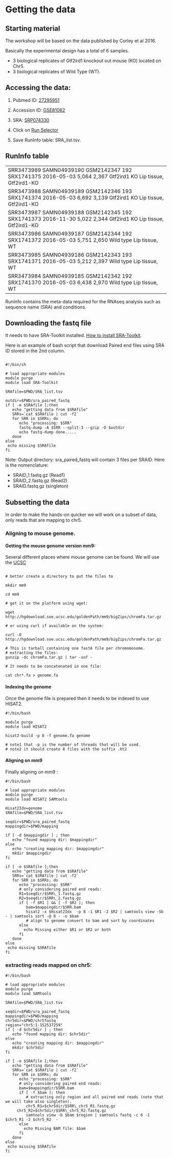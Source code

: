 # Getting the data

## Starting material

The workshop will be based on the data published by Corley et al 2016.

Basically the experimental design has a total of 6 samples. 

  * 3 biological replicates of Gtf2ird1 knockout out mouse (KO) located on Chr5.
  * 3 biological replicates of Wild Type (WT).

## Accessing the data:

  1. Pubmed ID: [27295951](https://www.ncbi.nlm.nih.gov/pubmed/27295951)

  2. Accession ID: [GSE81082](https://www.ncbi.nlm.nih.gov/geo/query/acc.cgi?acc=GSE81082)

  3. SRA: [SRP074330](https://www.ncbi.nlm.nih.gov/sra?term=SRP074330)

  4. Click on [Run Selector](https://www.ncbi.nlm.nih.gov/Traces/study/?WebEnv=NCID_1_1485027_130.14.18.97_5555_1542666014_3715348358_0MetA0_S_HStore&query_key=5)

  5. Save RunInfo table: SRA_list.tsv.

## RunInfo table

|                                                                                                                                                         | 
|---------------------------------------------------------------------------------------------------------------------------------------------------------| 
| SRR3473989      SAMN04939190    GSM2142347      192     SRX1741375      2016-05-03      5,064   2,367   Gtf2ird1 KO     Lip tissue, Gtf2ird1-KO         | 
|         SRR3473988      SAMN04939189    GSM2142346      193     SRX1741374      2016-05-03      6,692   3,139   Gtf2ird1 KO     Lip tissue, Gtf2ird1-KO | 
|         SRR3473987      SAMN04939188    GSM2142345      192     SRX1741373      2016-11-30      5,022   2,344   Gtf2ird1 KO     Lip tissue, Gtf2ird1-KO | 
|         SRR3473986      SAMN04939187    GSM2142344      192     SRX1741372      2016-05-03      5,751   2,650   Wild type       Lip tissue, WT          | 
|         SRR3473985      SAMN04939186    GSM2142343      193     SRX1741371      2016-05-03      5,212   2,397   Wild type       Lip tissue, WT          | 
|         SRR3473984      SAMN04939185    GSM2142342      192     SRX1741370      2016-05-03      6,438   2,970   Wild type       Lip tissue, WT          | 


RunInfo contains the meta-data required for the RNAseq analysis such as sequence name (SRA) and conditions.

## Downloading the fastq file

It needs to have SRA-Toolkit installed. [How to install SRA-Toolkit](https://ncbi.github.io/sra-tools/install_config.html).

Here is an example of bash script that download Paired end files using SRA ID stored in the 2nd column.

```

#!/bin/sh

# load appropriate modules
module purge
module load SRA-Toolkit

SRAfile=$PWD/SRA_list.tsv

outdir=$PWD/sra_paired_fastq
if [ -e $SRAfile ];then
   echo "getting data from $SRAfile"
   SRRs=`cat $SRAfile | cut -f2`
   for SRR in $SRRs; do
      echo "processing: $SRR"
      fastq-dump -A $SRR --split-3 --gzip -O $outdir
      echo fastq-dump done.....
   done
else
 echo missing $SRAfile
fi

```
Note: Output directory: sra_paired_fastq will contain 3 files per SRAID. Here is the nomenclature:
 
  * SRAID_1.fastq.gz (Read1)
  * SRAID_2.fastq.gz (Read2)
  * SRAID.fastq.gz (singleton)

## Subsetting the data

In order to make the hands-on quicker we will work on a subset of data, only reads that are mapping to chr5.

### Aligning to mouse genome.

#### Getting the mouse genome version mm9:

Several different places where mouse genome can be found. We will use the [UCSC](http://hgdownload.soe.ucsc.edu/goldenPath/mm9/bigZips/chromFa.tar.gz)

```

# better create a directory to put the files to

mkdir mm9

cd mm9

# get it on the platform using wget:

wget http://hgdownload.soe.ucsc.edu/goldenPath/mm9/bigZips/chromFa.tar.gz

# or using curl if available on the system:

curl -O http://hgdownload.soe.ucsc.edu/goldenPath/mm9/bigZips/chromFa.tar.gz

# This is tarball containing one fastA file per chromomosome.
# extracting the files:
gunzip -dc chromFa.tar.gz | tar -xof -

# It needs to be concatenated in one file:

cat chr*.fa > genome.fa

```

#### Indexing the genome 

Once the genome file is prepared then it needs to be indexed to use HISAT2. 

```
#!/bin/bash

module purge
module load HISAT2

hisat2-build -p 8 -f genome.fa genome

# note1 that -p is the number of threads that will be used. 
# note2 it should create 8 files with the suffix .ht2
```

#### Aligning on mm9

Finally aligning on mm9 :

```
#!/bin/bash

# load appropriate modules
module purge
module load HISAT2 SAMtools

Hisat2Idx=genome
SRAfile=$PWD/SRA_list.tsv

seqdir=$PWD/sra_paired_fastq
mappingdir=$PWD/mapping

if [ -d $mappingdir ] ; then
   echo "found mapping dir: $mappingdir"
else
   echo "creating mapping dir: $mappingdir"
   mkdir $mappingdir
fi

if [ -e $SRAfile ];then
   echo "getting data from $SRAfile"
   SRRs=`cat $SRAfile | cut -f2`
   for SRR in $SRRs; do
      echo "processing: $SRR"
      # only considering paired end reads:
      R1=$seqdir/$SRR\_1.fastq.gz
      R2=$seqdir/$SRR\_2.fastq.gz
      if [ -f $R1 ] && [ -f $R2 ]; then
         bam=$mappingdir/$SRR.bam
         hisat2 -x $Hisat2Idx  -p 8 -1 $R1 -2 $R2 | samtools view -Sb - | samtools sort -@ 8 - -o $bam 
         # align to genome convert to bam and sort by coordinates
      else
        echo Missing either $R1 or $R2 or both
      fi
   done
else
 echo missing $SRAfile
fi

```

### extracting reads mapped on chr5:

```
#!/bin/bash

# load appropriate modules
module purge
module load SAMtools

SRAfile=$PWD/SRA_list.tsv

seqdir=$PWD/sra_paired_fastq
mappingdir=$PWD/mapping
chr5dir=$PWD/chr5fastq
region="chr5:1-152537259"
if [ -d $chr5dir ] ; then
   echo "found mapping dir: $chr5dir"
else
   echo "creating mapping dir: $mappingdir"
   mkdir $chr5dir
fi

if [ -e $SRAfile ];then
   echo "getting data from $SRAfile"
   SRRs=`cat $SRAfile | cut -f2`
   for SRR in $SRRs; do
      echo "processing: $SRR"
      # only considering paired end reads:
      bam=$mappingdir/$SRR.bam
      if [ -f $bam ]; then
         # extracting only region and all paired end reads (note that we will take also singleton).
         chr5_R1=$chr5dir/$SRR\_chr5_R1.fastq.gz
	 chr5_R2=$chr5dir/$SRR\_chr5_R2.fastq.gz
         samtools view -b $bam $region | samtools fastq -c 6 -1 $chr5_R1 -2 $chr5_R2  -
      else
        echo Missing BAM file: $bam
      fi
   done
else
 echo missing $SRAfile
fi

```

